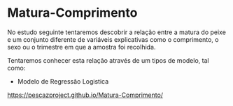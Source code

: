 # Matura-Comprimento

No estudo seguinte tentaremos descobrir a relação entre a matura do peixe e um conjunto 
diferente de variáveis explicativas como o comprimento, o sexo ou o trimestre em que
a amostra foi recolhida.  

Tentaremos conhecer esta relação através de um tipos de modelo, tal como:  

- Modelo de Regressão Logistica


https://pescazproject.github.io/Matura-Comprimento/
